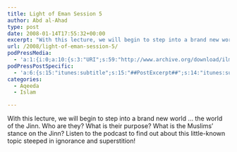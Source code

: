 ```yaml
---
title: Light of Eman Session 5
author: Abd al-Ahad
type: post
date: 2008-01-14T17:55:32+00:00
excerpt: "With this lecture, we will begin to step into a brand new world ... the world of the Jinn. Who are they? What is their purpose? What is the Muslims' stance on the Jinn?  Listen to the podcast to find out about this little-known topic steeped in ignorance and superstition!"
url: /2008/light-of-eman-session-5/
podPressMedia:
  - 'a:1:{i:0;a:10:{s:3:"URI";s:59:"http://www.archive.org/download/ilmfruits/loe-session05.mp3";s:5:"title";s:0:"";s:4:"type";s:9:"audio_mp3";s:4:"size";s:7:"7973013";s:8:"duration";s:5:"33:13";s:12:"previewImage";s:80:"http://www.ilmfruits.com/wp-content/plugins/podpress//images/vpreview_center.png";s:10:"dimensionW";s:3:"320";s:10:"dimensionH";s:3:"240";s:3:"rss";s:2:"on";s:4:"atom";s:2:"on";}}'
podPressPostSpecific:
  - 'a:6:{s:15:"itunes:subtitle";s:15:"##PostExcerpt##";s:14:"itunes:summary";s:15:"##PostExcerpt##";s:15:"itunes:keywords";s:17:"##WordPressCats##";s:13:"itunes:author";s:10:"##Global##";s:15:"itunes:explicit";s:2:"No";s:12:"itunes:block";s:2:"No";}'
categories:
  - Aqeeda
  - Islam

---
```

With this lecture, we will begin to step into a brand new world &#8230; the world of the Jinn. Who are they? What is their purpose? What is the Muslims&#8217; stance on the Jinn? Listen to the podcast to find out about this little-known topic steeped in ignorance and superstition!